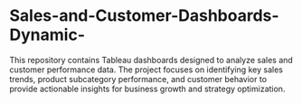 # Sales-and-Customer-Dashboards-Dynamic-
This repository contains Tableau dashboards designed to analyze sales and customer performance data. The project focuses on identifying key sales trends, product subcategory performance, and customer behavior to provide actionable insights for business growth and strategy optimization.
